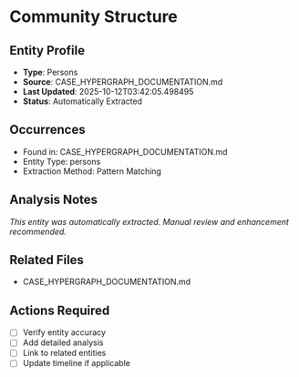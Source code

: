 # Community Structure

## Entity Profile
- **Type**: Persons
- **Source**: CASE_HYPERGRAPH_DOCUMENTATION.md
- **Last Updated**: 2025-10-12T03:42:05.498495
- **Status**: Automatically Extracted

## Occurrences
- Found in: CASE_HYPERGRAPH_DOCUMENTATION.md
- Entity Type: persons
- Extraction Method: Pattern Matching

## Analysis Notes
*This entity was automatically extracted. Manual review and enhancement recommended.*

## Related Files
- CASE_HYPERGRAPH_DOCUMENTATION.md

## Actions Required
- [ ] Verify entity accuracy
- [ ] Add detailed analysis
- [ ] Link to related entities
- [ ] Update timeline if applicable
